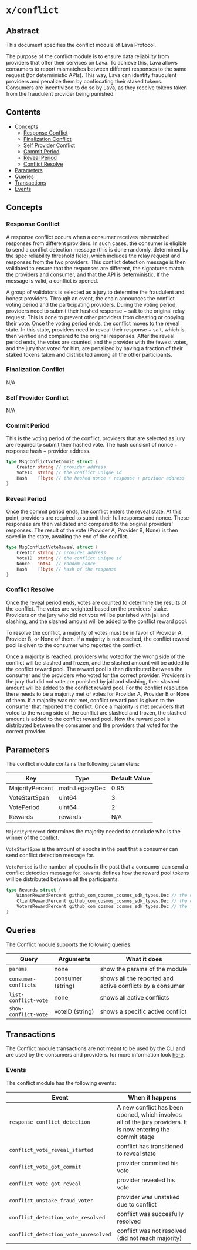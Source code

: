 # `x/conflict`

## Abstract

This document specifies the conflict module of Lava Protocol.

The purpose of the conflict module is to ensure data reliability from providers that offer their services on Lava. To achieve this, Lava allows consumers to report mismatches between different responses to the same request (for deterministic APIs). This way, Lava can identify fraudulent providers and penalize them by confiscating their staked tokens. Consumers are incentivized to do so by Lava, as they receive tokens taken from the fraudulent provider being punished.


## Contents
* [Concepts](#concepts)
    * [Response Conflict](#response-conflict)
	* [Finalization Conflict](#finalization-conflict)
    * [Self Provider Conflict](#self-provider-conflict)
    * [Commit Period](#commit-period)
    * [Reveal Period](#reveal-period)
    * [Conflict Resolve](#Conflict-Resolve)
* [Parameters](#parameters)
* [Queries](#queries)
* [Transactions](#transactions)
* [Events](#events)

## Concepts

### Response Conflict
A response conflict occurs when a consumer receives mismatched responses from different providers. In such cases, the consumer is eligible to send a conflict detection message (this is done randomly, determined by the spec reliability threshold field), which includes the relay request and responses from the two providers. This conflict detection message is then validated to ensure that the responses are different, the signatures match the providers and consumer, and that the API is deterministic. If the message is valid, a conflict is opened.

A group of validators is selected as a jury to determine the fraudulent and honest providers. Through an event, the chain announces the conflict voting period and the participating providers. During the voting period, providers need to submit their hashed response + salt to the original relay request. This is done to prevent other providers from cheating or copying their vote. Once the voting period ends, the conflict moves to the reveal state. In this state, providers need to reveal their response + salt, which is then verified and compared to the original responses. After the reveal period ends, the votes are counted, and the provider with the fewest votes, and the jury that voted for him, are penalized by having a fraction of their staked tokens taken and distributed among all the other participants.

### Finalization Conflict
N/A


### Self Provider Conflict
N/A

### Commit Period

This is the voting period of the conflict, providers that are selected as jury are required to submit their hashed vote.
The hash consisnt of nonce + response hash + provider address.

```go
type MsgConflictVoteCommit struct {
	Creator string // provider address
	VoteID  string // the conflict unique id
	Hash    []byte // the hashed nonce + response + provider address
}
```

### Reveal Period

Once the commit period ends, the conflict enters the reveal state. At this point, providers are required to submit their full response and nonce. These responses are then validated and compared to the original providers' responses. The result of the vote (Provider A, Provider B, None) is then saved in the state, awaiting the end of the conflict.

```go
type MsgConflictVoteReveal struct {
	Creator string // provider address
	VoteID  string // the conflict unique id
	Nonce   int64  // random nonce
	Hash    []byte // hash of the response
}
```

### Conflict Resolve

Once the reveal period ends, votes are counted to determine the results of the conflict. The votes are weighted based on the providers' stake. Providers on the jury who did not vote will be punished with jail and slashing, and the slashed amount will be added to the conflict reward pool.

To resolve the conflict, a majority of votes must be in favor of Provider A, Provider B, or None of them. If a majority is not reached, the conflict reward pool is given to the consumer who reported the conflict.

Once a majority is reached, providers who voted for the wrong side of the conflict will be slashed and frozen, and the slashed amount will be added to the conflict reward pool. The reward pool is then distributed between the consumer and the providers who voted for the correct provider.
Providers in the jury that did not vote are punished by jail and slashing, their slashed amount will be added to the conflict reward pool.
For the conflict resolution there needs to be a majority met of votes for Provider A, Provider B or None of them. 
If a majority was not met, conflict reward pool is given to the consumer that reported the conflict.
Once a majority is met providers that voted to the wrong side of the conflict are slashed and frozen, the slashed amount is added to the conflict reward pool.
Now the reward pool is distributed between the comsumer and the providers that voted for the correct provider.

## Parameters

The conflict module contains the following parameters:

| Key                                    | Type                    | Default Value    |
| -------------------------------------- | ----------------------- | -----------------|
| MajorityPercent                        | math.LegacyDec          | 0.95              |
| VoteStartSpan                              | uint64          | 3             |
| VotePeriod                       | uint64          | 2                |
| Rewards                        | rewards                  | N/A                |

`MajorityPercent`  determines the majority needed to conclude who is the winner of the conflict.

`VoteStartSpan` is the amount of epochs in the past that a consumer can send conflict detection message for.

`VotePeriod`  is the number of epochs in the past that a consumer can send a conflict detection message for.
`Rewards` defines how the reward pool tokens will be distributed between all the participants.

```go
type Rewards struct {
	WinnerRewardPercent github_com_cosmos_cosmos_sdk_types.Dec // the conflict's winner portion (provider)
	ClientRewardPercent github_com_cosmos_cosmos_sdk_types.Dec // the conflict's reporter portion
	VotersRewardPercent github_com_cosmos_cosmos_sdk_types.Dec // the jury portion
}
```
## Queries

The Conflict module supports the following queries:

| Query             | Arguments         | What it does                                  |
| ----------        | ---------------   | ----------------------------------------------|
| `params`          | none              | show the params of the module                 |
| `consumer-conflicts` | consumer (string)              | shows all the reported and active conflicts by a consumer        |
| `list-conflict-vote` | none           | shows all active conflicts                |
| `show-conflict-vote`       | voteID (string)           | shows a specific active conflict                             |

## Transactions

The Conflict module transactions are not meant to be used by the CLI and are used by the consumers and providers.
for more information look [here](../../proto/lavanet/lava/conflict/tx.proto).

### Events

The conflict module has the following events:

| Event             | When it happens       |
| ----------        | --------------- |
| `response_conflict_detection`        | A new conflict has been opened, which involves all of the jury providers. It is now entering the commit stage  |
| `conflict_vote_reveal_started`        | conflict has transitioned to reveal state  |
| `conflict_vote_got_commit`        | provider commited his vote  |
| `conflict_vote_got_reveal`        | provider revealed his vote  |
| `conflict_unstake_fraud_voter`        | provider was unstaked due to conflict  |
| `conflict_detection_vote_resolved`        | conflict was succesfully resolved  |
| `conflict_detection_vote_unresolved`        | conflict was not resolved (did not reach majority)  |
